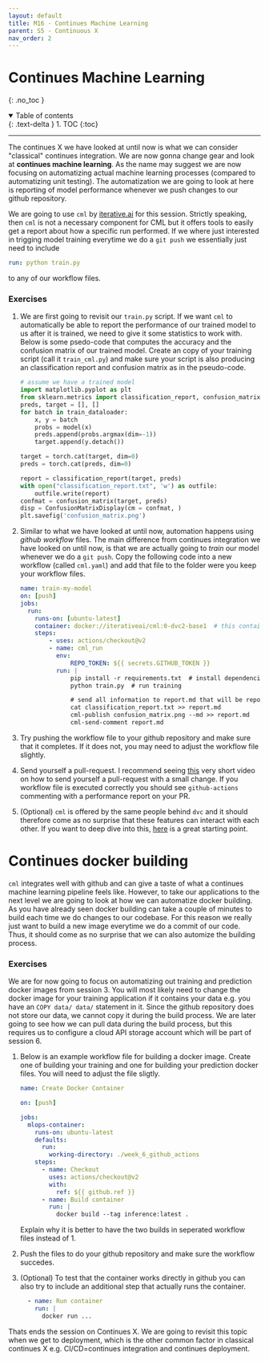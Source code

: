 ```yaml
---
layout: default
title: M16 - Continues Machine Learning
parent: S5 - Continuous X
nav_order: 2
---
```


# Continues Machine Learning
{: .no_toc }

<details open markdown="block">
  <summary>
    Table of contents
  </summary>
  {: .text-delta }
1. TOC
{:toc}
</details>

---

The continues X we have looked at until now is what we can consider "classical" continues integration. We are now gonna change gear and look at **continues machine learning**. As the name may suggest we are now focusing on automatizing actual machine learning processes (compared to automatizing unit testing). The automatization we are going to look at here is reporting of model performance whenever we push changes to our github repository.

We are going to use `cml` by [iterative.ai](https://iterative.ai/) for this session. Strictly speaking, then `cml` is not a necessary component for CML but it offers tools to easily get a report about how a specific run performed. If we where just interested in trigging model training everytime we do a `git push` we essentially just need to include
```yaml
run: python train.py
```
to any of our workflow files. 

### Exercises

1. We are first going to revisit our `train.py` script. If we want `cml` to automatically be able to report the performance of
our trained model to us after it is trained, we need to give it some statistics to work with. Below is some psedo-code that computes the accuracy and the confusion matrix of our trained model. Create an copy of your training script (call it `train_cml.py`) and make sure your script is also producing an classification report and confusion matrix as in the pseudo-code.

   ```python
   # assume we have a trained model
   import matplotlib.pyplot as plt
   from sklearn.metrics import classification_report, confusion_matrix, ConfusionMatrixDisplay
   preds, target = [], []
   for batch in train_dataloader:
       x, y = batch
       probs = model(x)
       preds.append(probs.argmax(dim=-1))
       target.append(y.detach())

   target = torch.cat(target, dim=0)
   preds = torch.cat(preds, dim=0)

   report = classification_report(target, preds)
   with open("classification_report.txt", 'w') as outfile:
       outfile.write(report)
   confmat = confusion_matrix(target, preds)
   disp = ConfusionMatrixDisplay(cm = confmat, )
   plt.savefig('confusion_matrix.png')
   ```

2. Similar to what we have looked at until now, automation happens using *github workflow* files. The main difference from continues integration we have looked on until now, is that we are actually going to *train* our model whenever we do a `git push`. Copy the following code into a new workflow (called `cml.yaml`) and add that file to the folder were you keep your workflow files.

    ```yaml
    name: train-my-model
    on: [push]
    jobs:
      run:
        runs-on: [ubuntu-latest]
        container: docker://iterativeai/cml:0-dvc2-base1  # this contains the continues machine learning pipeline
        steps:
            - uses: actions/checkout@v2
            - name: cml_run
              env:
                  REPO_TOKEN: ${{ secrets.GITHUB_TOKEN }}
              run: |
                  pip install -r requirements.txt  # install dependencies
                  python train.py  # run training

                  # send all information to report.md that will be reported to us when the workflow finish
                  cat classification_report.txt >> report.md
                  cml-publish confusion_matrix.png --md >> report.md
                  cml-send-comment report.md

    ```

3. Try pushing the workflow file to your github repository and make sure that it completes. If it does not, you may need to adjust the workflow file slightly.

3. Send yourself a pull-request. I recommend seeing [this](https://www.youtube.com/watch?v=xwyJexAnt9k) very short video on how to send yourself a pull-request with a small change. If you workflow file is executed correctly you should see `github-actions` commenting with a performance report on your PR.

4. (Optional) `cml` is offered by the same people behind `dvc` and it should therefore come as no surprise that these features can interact with each other. If you want to deep dive into this, [here](https://cml.dev/doc/cml-with-dvc) is a great starting point.


# Continues docker building

`cml` integrates well with github and can give a taste of what a continues machine learning pipeline feels like. However, to take our applications
to the next level we are going to look at how we can automatize docker building. As you have already seen docker building can take a couple of minutes
to build each time we do changes to our codebase. For this reason we really just want to build a new image everytime we do a commit of our code. Thus,
it should come as no surprise that we can also automize the building process.


### Exercises

We are for now going to focus on automatizing out training and prediction docker images from session 3. You will most likely need to change the docker image for your training application if it contains your data e.g. you have an `COPY data/ data/` statement in it. Since the github repository does not store our data, we cannot copy it during the build process. We are later going to see how we can pull data during the build process, but this requires us to configure a cloud API storage account which will be part of session 6.

1. Below is an example workflow file for building a docker image. Create one of building your training and one for building
   your prediction docker files. You will need to adjust the file sligtly.
   ```yaml
   name: Create Docker Container

   on: [push]

   jobs:
     mlops-container:
       runs-on: ubuntu-latest
       defaults:
         run:
           working-directory: ./week_6_github_actions
       steps:
         - name: Checkout
           uses: actions/checkout@v2
           with:
             ref: ${{ github.ref }}
         - name: Build container
           run: |
             docker build --tag inference:latest .
   ```
   Explain why it is better to have the two builds in seperated workflow files instead of 1.

2. Push the files to do your github repository and make sure the workflow succedes.

3. (Optional) To test that the container works directly in github you can also try to include an additional
   step that actually runs the container.
   ```yaml
     - name: Run container
       run: |
         docker run ...
   ```

Thats ends the session on Continues X. We are going to revisit this topic when we get to deployment, which is the other common factor in classical continues X e.g. CI/CD=continues integration and continues deployment.

